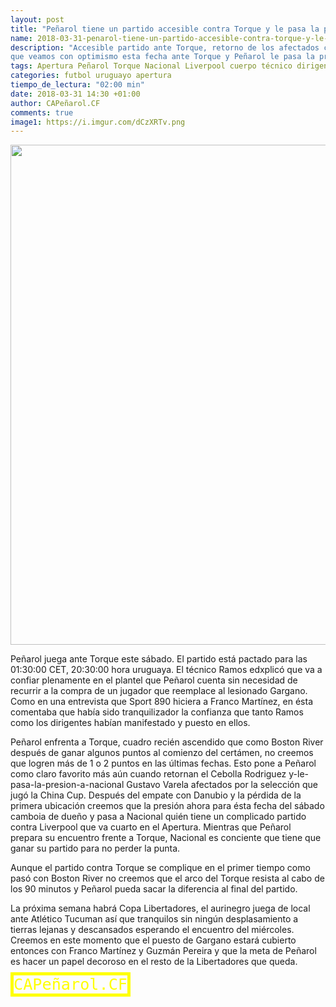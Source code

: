 ```yaml
---
layout: post
title: "Peñarol tiene un partido accesible contra Torque y le pasa la presión a Nacional"
name: 2018-03-31-penarol-tiene-un-partido-accesible-contra-torque-y-le-pasa-la-presion-a-nacional
description: "Accesible partido ante Torque, retorno de los afectados con la selección y la confianza del cuerpo técnico y los dirigentes en este plantel hacen
que veamos con optimismo esta fecha ante Torque y Peñarol le pasa la presión a Nacional quién juega antes que Peñarol."
tags: Apertura Peñarol Torque Nacional Liverpool cuerpo técnico dirigentes plantel confianza
categories: futbol uruguayo apertura
tiempo_de_lectura: "02:00 min"
date: 2018-03-31 14:30 +01:00
author: CAPeñarol.CF
comments: true
image1: https://i.imgur.com/dCzXRTv.png
---
```


<img src="https://i.imgur.com/dCzXRTv.png" width="800px">

<br>

Peñarol juega ante Torque este sábado. El partido está pactado para las 01:30:00 CET, 20:30:00 hora uruguaya. El técnico Ramos edxplicó que va
a confiar plenamente en el plantel que Peñarol cuenta sin necesidad de recurrir a la compra de un jugador que reemplace al lesionado Gargano. 
Como en una entrevista que Sport 890 hiciera a Franco Martínez, en ésta comentaba que había sido tranquilizador la confianza que tanto Ramos 
como los dirigentes habían manifestado y puesto en ellos.

Peñarol enfrenta a Torque, cuadro recién ascendido que como Boston River después de ganar algunos puntos al comienzo del certámen, no creemos
que logren más de 1 o 2 puntos en las últimas fechas. Esto pone a Peñarol como claro favorito más aún cuando retornan el Cebolla Rodriguez y-le-pasa-la-presion-a-nacional
Gustavo Varela afectados por la selección que jugó la China Cup. Después del empate con Danubio y la pérdida de la primera ubicación creemos
que la presión ahora para ésta fecha del sábado camboia de dueño y pasa a Nacional quién tiene un complicado partido contra Liverpool que va
cuarto  en el Apertura. Mientras que Peñarol prepara su encuentro frente a Torque, Nacional es conciente que tiene que ganar su partido 
para no perder la punta.

Aunque el partido contra Torque se complique en el primer tiempo como pasó con Boston River no creemos que el arco del Torque resista al cabo
de los 90 minutos y Peñarol pueda sacar la diferencia al final del partido. 

La próxima semana habrá Copa Libertadores, el aurinegro juega de local ante Atlético Tucuman así que tranquilos sin ningún desplasamiento
a tierras lejanas y descansados esperando el encuentro del miércoles. Creemos en este momento que el puesto de Gargano estará cubierto
entonces con Franco Martínez y Guzmán Pereira y que la meta de Peñarol es hacer un papel decoroso en el resto de la Libertadores que queda.

<span style="color:yellow;font-size:1.8em;font-family:monospace;font-weight:400;border:5px solid yellow;">CAPeñarol.CF</span>
